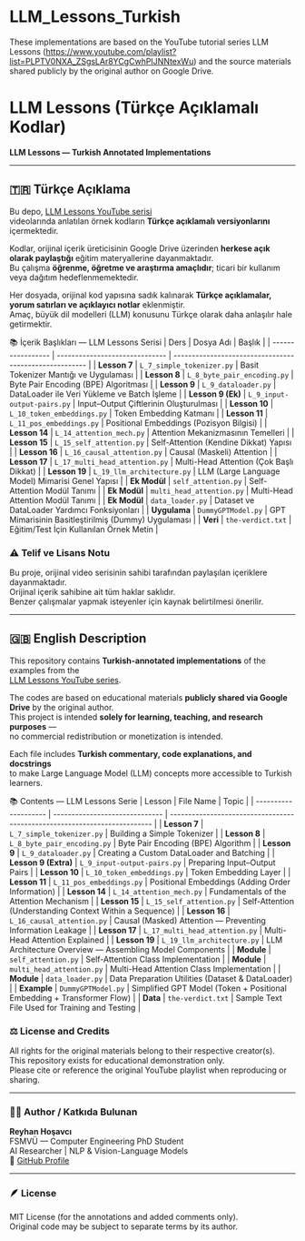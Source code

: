 # LLM_Lessons_Turkish
These implementations are based on the YouTube tutorial series LLM Lessons (https://www.youtube.com/playlist?list=PLPTV0NXA_ZSgsLAr8YCgCwhPIJNNtexWu) and the source materials shared publicly by the original author on Google Drive.
# LLM Lessons (Türkçe Açıklamalı Kodlar)  
**LLM Lessons — Turkish Annotated Implementations**

---

## 🇹🇷 Türkçe Açıklama

Bu depo, [LLM Lessons YouTube serisi](https://www.youtube.com/playlist?list=PLPTV0NXA_ZSgsLAr8YCgCwhPIJNNtexWu)  
videolarında anlatılan örnek kodların **Türkçe açıklamalı versiyonlarını** içermektedir.  

Kodlar, orijinal içerik üreticisinin Google Drive üzerinden **herkese açık olarak paylaştığı** eğitim materyallerine dayanmaktadır.  
Bu çalışma **öğrenme, öğretme ve araştırma amaçlıdır**; ticari bir kullanım veya dağıtım hedeflenmemektedir.  

Her dosyada, orijinal kod yapısına sadık kalınarak **Türkçe açıklamalar, yorum satırları ve açıklayıcı notlar** eklenmiştir.  
Amaç, büyük dil modelleri (LLM) konusunu Türkçe olarak daha anlaşılır hale getirmektir.

📚 İçerik Başlıkları — LLM Lessons Serisi
| Ders              | Dosya Adı                      | Başlık                                                 |
| ----------------- | ------------------------------ | ------------------------------------------------------ |
| **Lesson 7**      | `L_7_simple_tokenizer.py`      |  Basit Tokenizer Mantığı ve Uygulaması               |
| **Lesson 8**      | `L_8_byte_pair_encoding.py`    |  Byte Pair Encoding (BPE) Algoritması                |
| **Lesson 9**      | `L_9_dataloader.py`            |  DataLoader ile Veri Yükleme ve Batch İşleme         |
| **Lesson 9 (Ek)** | `L_9_input-output-pairs.py`    |  Input–Output Çiftlerinin Oluşturulması              |
| **Lesson 10**     | `L_10_token_embeddings.py`     |  Token Embedding Katmanı                             |
| **Lesson 11**     | `L_11_pos_embeddings.py`       |  Positional Embeddings (Pozisyon Bilgisi)            |
| **Lesson 14**     | `L_14_attention_mech.py`       |  Attention Mekanizmasının Temelleri                  |
| **Lesson 15**     | `L_15_self_attention.py`       |  Self-Attention (Kendine Dikkat) Yapısı              |
| **Lesson 16**     | `L_16_causal_attention.py`     |  Causal (Maskeli) Attention                          |
| **Lesson 17**     | `L_17_multi_head_attention.py` |  Multi-Head Attention (Çok Başlı Dikkat)             |
| **Lesson 19**     | `L_19_llm_architecture.py`     |  LLM (Large Language Model) Mimarisi Genel Yapısı   |
| **Ek Modül**      | `self_attention.py`            |  Self-Attention Modül Tanımı                         |
| **Ek Modül**      | `multi_head_attention.py`      |  Multi-Head Attention Modül Tanımı                   |
| **Ek Modül**      | `data_loader.py`               |  Dataset ve DataLoader Yardımcı Fonksiyonları        |
| **Uygulama**      | `DummyGPTModel.py`             |  GPT Mimarisinin Basitleştirilmiş (Dummy) Uygulaması |
| **Veri**          | `the-verdict.txt`              |  Eğitim/Test İçin Kullanılan Örnek Metin             |


### ⚠️ Telif ve Lisans Notu
Bu proje, orijinal video serisinin sahibi tarafından paylaşılan içeriklere dayanmaktadır.  
Orijinal içerik sahibine ait tüm haklar saklıdır.  
Benzer çalışmalar yapmak isteyenler için kaynak belirtilmesi önerilir.

---

## 🇬🇧 English Description

This repository contains **Turkish-annotated implementations** of the examples from the  
[LLM Lessons YouTube series](https://www.youtube.com/playlist?list=PLPTV0NXA_ZSgsLAr8YCgCwhPIJNNtexWu).

The codes are based on educational materials **publicly shared via Google Drive** by the original author.  
This project is intended **solely for learning, teaching, and research purposes** —  
no commercial redistribution or monetization is intended.  

Each file includes **Turkish commentary, code explanations, and docstrings**  
to make Large Language Model (LLM) concepts more accessible to Turkish learners.

📚 Contents — LLM Lessons Serie
| Lesson               | File Name                      | Topic                                                                     |
| -------------------- | ------------------------------ | ------------------------------------------------------------------------- |
| **Lesson 7**         | `L_7_simple_tokenizer.py`      |  Building a Simple Tokenizer                                            |
| **Lesson 8**         | `L_8_byte_pair_encoding.py`    |  Byte Pair Encoding (BPE) Algorithm                                     |
| **Lesson 9**         | `L_9_dataloader.py`            |  Creating a Custom DataLoader and Batching                              |
| **Lesson 9 (Extra)** | `L_9_input-output-pairs.py`    |  Preparing Input–Output Pairs                                           |
| **Lesson 10**        | `L_10_token_embeddings.py`     |  Token Embedding Layer                                                  |
| **Lesson 11**        | `L_11_pos_embeddings.py`       |  Positional Embeddings (Adding Order Information)                       |
| **Lesson 14**        | `L_14_attention_mech.py`       |  Fundamentals of the Attention Mechanism                                |
| **Lesson 15**        | `L_15_self_attention.py`       |  Self-Attention (Understanding Context Within a Sequence)               |
| **Lesson 16**        | `L_16_causal_attention.py`     |  Causal (Masked) Attention — Preventing Information Leakage             |
| **Lesson 17**        | `L_17_multi_head_attention.py` |  Multi-Head Attention Explained                                         |
| **Lesson 19**        | `L_19_llm_architecture.py`     |  LLM Architecture Overview — Assembling Model Components               |
| **Module**           | `self_attention.py`            |  Self-Attention Class Implementation                                    |
| **Module**           | `multi_head_attention.py`      |  Multi-Head Attention Class Implementation                              |
| **Module**           | `data_loader.py`               |  Data Preparation Utilities (Dataset & DataLoader)                      |
| **Example**          | `DummyGPTModel.py`             |  Simplified GPT Model (Token + Positional Embedding + Transformer Flow) |
| **Data**             | `the-verdict.txt`              |  Sample Text File Used for Training and Testing                         |


### ⚖️ License and Credits
All rights for the original materials belong to their respective creator(s).  
This repository exists for educational demonstration only.  
Please cite or reference the original YouTube playlist when reproducing or sharing.

---

### 👩‍💻 Author / Katkıda Bulunan
**Reyhan Hoşavcı**  
FSMVÜ — Computer Engineering PhD Student  
AI Researcher | NLP & Vision-Language Models  
🔗 [GitHub Profile](https://github.com/reyhanhosavci)

---

### 🪶 License
MIT License (for the annotations and added comments only).  
Original code may be subject to separate terms by its author.
